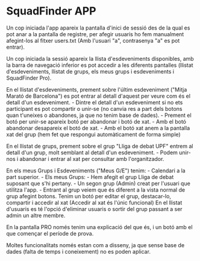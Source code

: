 # SquadFinder APP

Un cop iniciada l'app apareix la pantalla d'inici de sessió des de la qual es pot anar a la pantalla de registre,
per afegir usuaris ho fem manualment afegint-los al fitxer users.txt (Amb l'usuari "a", contrasenya "a" es pot entrar).

Un cop iniciada la sessió apareix la llista d'esdeveniments disponibles, amb la barra de navegació inferior es pot accedir a les diferents pantalles (llistat d'esdeveniments, llistat de grups, els meus grups i esdeveniments i SquadFinder Pro).

En el llistat d'esdeveniments, prement sobre l'últim esdeveniment ("Mitja Marató de Barcelona") es pot entrar al detall d'aquest per veure com és el detall d'un esdeveniment.
	- Dintre el detall d'un esdeveniment si no ets participant es pot compartir o unir-se (no canvia res a part dels botons quan t'uneixes o abandones, ja que no tenim base de dades).
	- Prement el botó per unir-se apareix botó per abandonar i botó de xat.
		- Amb el botó abandonar desapareix el botó de xat.
		- Amb el botó xat anem a la pantalla xat del grup (hem fet que respongui automàticament de forma simple)

En el llistat de grups, prement sobre el grup "Lliga de debat UPF" entrem al detall d'un grup, molt semblant al detall d'un esdeveniment.
	- Podem unir-nos i abandonar i entrar al xat per consultar amb l'organitzador.
	
En els meus Grups i Esdeveniments ("Meus G/E") tenim:
	- Calendari a la part superior.
	- Els meus Grups:
		- Hem afegit el grup Lliga de debat suposant que s'hi pertany.
		- Un segon grup (Admin) creat per l'usuari que utilitza l'app.
			- Entrant al grup veiem que és diferent a la vista normal de grup afegint botons.
			  Tenim un botó per editar el grup, destacar-lo, compartir i accedir al xat (Accedir al xat és l'únic funcional)
			  En el llistat d'usuaris es té l'opció d'eliminar usuaris o sortir del grup passant a ser admin un altre membre.

En la pantalla PRO només tenim una explicació del que és, i un botó amb el que començar el període de prova.

Moltes funcionalitats només estan com a disseny, ja que sense base de dades (falta de temps i coneixement) no es poden aplicar.
